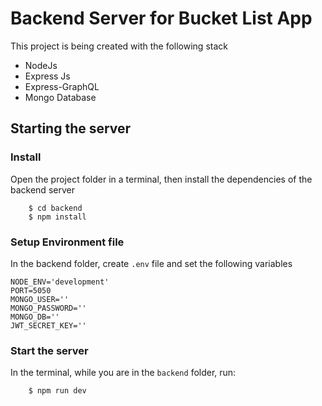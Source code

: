 # Backend Server for Bucket List App

This project is being created with the following stack

- NodeJs
- Express Js
- Express-GraphQL
- Mongo Database

## Starting the server

### Install

Open the project folder in a terminal, then install the dependencies of the backend server

```
    $ cd backend
    $ npm install
```

### Setup Environment file

In the backend folder, create `.env` file and set the following variables

```
NODE_ENV='development'
PORT=5050
MONGO_USER=''
MONGO_PASSWORD=''
MONGO_DB=''
JWT_SECRET_KEY=''
```

### Start the server

In the terminal, while you are in the `backend` folder, run:

```
    $ npm run dev
```
